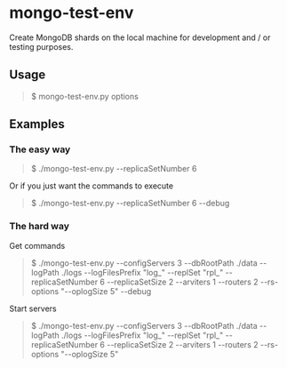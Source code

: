 # mongo-test-env
Create MongoDB shards on the local machine for development and / or testing purposes.

## Usage
> $ mongo-test-env.py options

## Examples

### The easy way

> $ ./mongo-test-env.py --replicaSetNumber 6 

Or if you just want the commands to execute

> $ ./mongo-test-env.py --replicaSetNumber 6 --debug

### The hard way

Get commands
> $ ./mongo-test-env.py --configServers 3 --dbRootPath ./data --logPath ./logs --logFilesPrefix "log_" --replSet "rpl_" --replicaSetNumber 6 --replicaSetSize 2 --arviters 1 --routers 2 --rs-options "--oplogSize 5" --debug

Start servers
> $ ./mongo-test-env.py --configServers 3 --dbRootPath ./data --logPath ./logs --logFilesPrefix "log_" --replSet "rpl_" --replicaSetNumber 6 --replicaSetSize 2 --arviters 1 --routers 2 --rs-options "--oplogSize 5"

